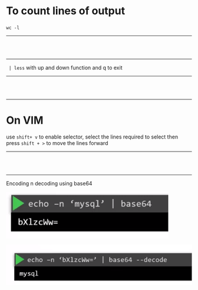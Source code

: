 

# To count lines of output
`wc -l`


---

<br/>
<br/>

---

` | less`  with up and down function and q to exit



---

<br/>
<br/>

---


# On VIM
use `shift+ v`  to enable selector, select the lines  required to select
then press `shift + >`  to move the lines forward




---

<br/>
<br/>

---


Encoding n decoding using base64

![](Images/Pasted%20image%2020230212211249.png)

![](Images/Pasted%20image%2020230212211412.png)